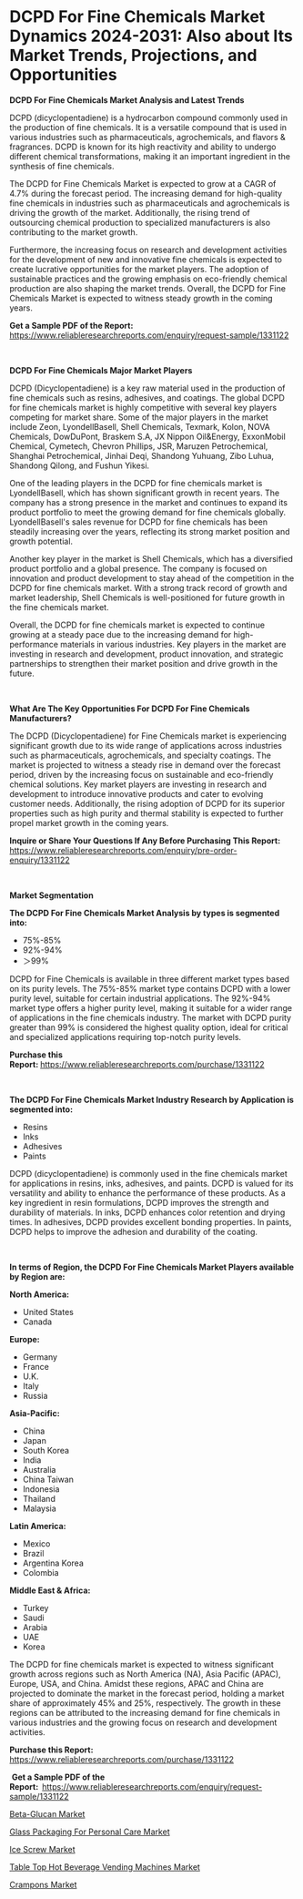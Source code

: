 <p><h1>DCPD For Fine Chemicals Market Dynamics 2024-2031: Also about Its Market Trends, Projections, and Opportunities</h1></p><p><strong>DCPD For Fine Chemicals Market Analysis and Latest Trends</strong></p>
<p><p>DCPD (dicyclopentadiene) is a hydrocarbon compound commonly used in the production of fine chemicals. It is a versatile compound that is used in various industries such as pharmaceuticals, agrochemicals, and flavors & fragrances. DCPD is known for its high reactivity and ability to undergo different chemical transformations, making it an important ingredient in the synthesis of fine chemicals.</p><p>The DCPD for Fine Chemicals Market is expected to grow at a CAGR of 4.7% during the forecast period. The increasing demand for high-quality fine chemicals in industries such as pharmaceuticals and agrochemicals is driving the growth of the market. Additionally, the rising trend of outsourcing chemical production to specialized manufacturers is also contributing to the market growth.</p><p>Furthermore, the increasing focus on research and development activities for the development of new and innovative fine chemicals is expected to create lucrative opportunities for the market players. The adoption of sustainable practices and the growing emphasis on eco-friendly chemical production are also shaping the market trends. Overall, the DCPD for Fine Chemicals Market is expected to witness steady growth in the coming years.</p></p>
<p><strong>Get a Sample PDF of the Report:&nbsp;</strong> <a href="https://www.reliableresearchreports.com/enquiry/request-sample/1331122">https://www.reliableresearchreports.com/enquiry/request-sample/1331122</a></p>
<p>&nbsp;</p>
<p><strong>DCPD For Fine Chemicals Major Market Players</strong></p>
<p><p>DCPD (Dicyclopentadiene) is a key raw material used in the production of fine chemicals such as resins, adhesives, and coatings. The global DCPD for fine chemicals market is highly competitive with several key players competing for market share. Some of the major players in the market include Zeon, LyondellBasell, Shell Chemicals, Texmark, Kolon, NOVA Chemicals, DowDuPont, Braskem S.A, JX Nippon Oil&Energy, ExxonMobil Chemical, Cymetech, Chevron Phillips, JSR, Maruzen Petrochemical, Shanghai Petrochemical, Jinhai Deqi, Shandong Yuhuang, Zibo Luhua, Shandong Qilong, and Fushun Yikesi.</p><p>One of the leading players in the DCPD for fine chemicals market is LyondellBasell, which has shown significant growth in recent years. The company has a strong presence in the market and continues to expand its product portfolio to meet the growing demand for fine chemicals globally. LyondellBasell's sales revenue for DCPD for fine chemicals has been steadily increasing over the years, reflecting its strong market position and growth potential.</p><p>Another key player in the market is Shell Chemicals, which has a diversified product portfolio and a global presence. The company is focused on innovation and product development to stay ahead of the competition in the DCPD for fine chemicals market. With a strong track record of growth and market leadership, Shell Chemicals is well-positioned for future growth in the fine chemicals market.</p><p>Overall, the DCPD for fine chemicals market is expected to continue growing at a steady pace due to the increasing demand for high-performance materials in various industries. Key players in the market are investing in research and development, product innovation, and strategic partnerships to strengthen their market position and drive growth in the future.</p></p>
<p>&nbsp;</p>
<p><strong>What Are The Key Opportunities For DCPD For Fine Chemicals Manufacturers?</strong></p>
<p><p>The DCPD (Dicyclopentadiene) for Fine Chemicals market is experiencing significant growth due to its wide range of applications across industries such as pharmaceuticals, agrochemicals, and specialty coatings. The market is projected to witness a steady rise in demand over the forecast period, driven by the increasing focus on sustainable and eco-friendly chemical solutions. Key market players are investing in research and development to introduce innovative products and cater to evolving customer needs. Additionally, the rising adoption of DCPD for its superior properties such as high purity and thermal stability is expected to further propel market growth in the coming years.</p></p>
<p><strong>Inquire or Share Your Questions If Any Before Purchasing This Report:</strong> <a href="https://www.reliableresearchreports.com/enquiry/pre-order-enquiry/1331122">https://www.reliableresearchreports.com/enquiry/pre-order-enquiry/1331122</a></p>
<p>&nbsp;</p>
<p><strong>Market Segmentation</strong></p>
<p><strong>The DCPD For Fine Chemicals Market Analysis by types is segmented into:</strong></p>
<p><ul><li>75%-85%</li><li>92%-94%</li><li>＞99%</li></ul></p>
<p><p>DCPD for Fine Chemicals is available in three different market types based on its purity levels. The 75%-85% market type contains DCPD with a lower purity level, suitable for certain industrial applications. The 92%-94% market type offers a higher purity level, making it suitable for a wider range of applications in the fine chemicals industry. The market with DCPD purity greater than 99% is considered the highest quality option, ideal for critical and specialized applications requiring top-notch purity levels.</p></p>
<p><strong>Purchase this Report:&nbsp;</strong><a href="https://www.reliableresearchreports.com/purchase/1331122">https://www.reliableresearchreports.com/purchase/1331122</a></p>
<p>&nbsp;</p>
<p><strong>The DCPD For Fine Chemicals Market Industry Research by Application is segmented into:</strong></p>
<p><ul><li>Resins</li><li>Inks</li><li>Adhesives</li><li>Paints</li></ul></p>
<p><p>DCPD (dicyclopentadiene) is commonly used in the fine chemicals market for applications in resins, inks, adhesives, and paints. DCPD is valued for its versatility and ability to enhance the performance of these products. As a key ingredient in resin formulations, DCPD improves the strength and durability of materials. In inks, DCPD enhances color retention and drying times. In adhesives, DCPD provides excellent bonding properties. In paints, DCPD helps to improve the adhesion and durability of the coating.</p></p>
<p>&nbsp;</p>
<p><strong>In terms of Region, the DCPD For Fine Chemicals Market Players available by Region are:</strong></p>
<p>
    <p> <strong> North America: </strong>
        <ul>
            <li>United States</li>
            <li>Canada</li>
        </ul>
        </p> 
    <p> <strong> Europe: </strong>
        <ul>
            <li>Germany</li>
            <li>France</li>
            <li>U.K.</li>
            <li>Italy</li>
            <li>Russia</li>
        </ul>
        </p> 
    <p> <strong> Asia-Pacific: </strong>
        <ul>
            <li>China</li>
            <li>Japan</li>
            <li>South Korea</li>
            <li>India</li>
            <li>Australia</li>
            <li>China Taiwan</li>
            <li>Indonesia</li>
            <li>Thailand</li>
            <li>Malaysia</li>
        </ul>
        </p> 
    <p> <strong> Latin America: </strong>
        <ul>
            <li>Mexico</li>
            <li>Brazil</li>
            <li>Argentina Korea</li>
            <li>Colombia</li>
        </ul>
        </p> 
    <p> <strong> Middle East & Africa: </strong>
        <ul>
            <li>Turkey</li>
            <li>Saudi</li>
            <li>Arabia</li>
            <li>UAE</li>
            <li>Korea</li>
        </ul>
    </p>
    </p>
<p><p>The DCPD for fine chemicals market is expected to witness significant growth across regions such as North America (NA), Asia Pacific (APAC), Europe, USA, and China. Amidst these regions, APAC and China are projected to dominate the market in the forecast period, holding a market share of approximately 45% and 25%, respectively. The growth in these regions can be attributed to the increasing demand for fine chemicals in various industries and the growing focus on research and development activities.</p></p>
<p><strong>Purchase this Report: </strong><a href="https://www.reliableresearchreports.com/purchase/1331122">https://www.reliableresearchreports.com/purchase/1331122</a></p>
<p>&nbsp;<strong>Get a Sample PDF of the Report:&nbsp;&nbsp;</strong><a href="https://www.reliableresearchreports.com/enquiry/request-sample/1331122">https://www.reliableresearchreports.com/enquiry/request-sample/1331122</a></p>
<p><strong></strong></p>
<p><p><a href="https://github.com/indrystar/Market-Research-Report-List-2/blob/main/beta-glucan-market.md">Beta-Glucan Market</a></p><p><a href="https://medium.com/@cordiehyatt/glass-packaging-for-personal-care-market-size-cagr-trends-2024-2030-3405a7dbb89c">Glass Packaging For Personal Care Market</a></p><p><a href="https://issuu.com/reportprime-2/docs/ice-screw-market-size-2030.pptx">Ice Screw Market</a></p><p><a href="https://github.com/AKSHATREPORTPRIME/Market-Research-Report-List-3/blob/main/table-top-hot-beverage-vending-machines-market.md">Table Top Hot Beverage Vending Machines Market</a></p><p><a href="https://issuu.com/reportprime-2/docs/crampons-market-size-2030.pptx">Crampons Market</a></p></p>